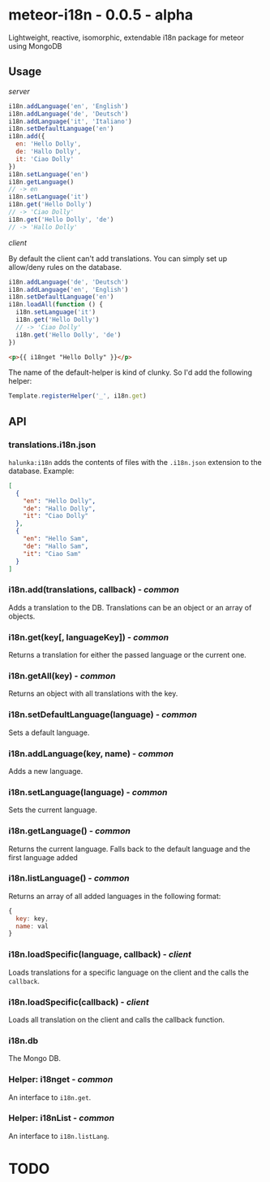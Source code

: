 # meteor-i18n - 0.0.5 - alpha
Lightweight, reactive, isomorphic, extendable i18n package for meteor using MongoDB

## Usage

_server_

```js
i18n.addLanguage('en', 'English')
i18n.addLanguage('de', 'Deutsch')
i18n.addLanguage('it', 'Italiano')
i18n.setDefaultLanguage('en')
i18n.add({
  en: 'Hello Dolly',
  de: 'Hallo Dolly',
  it: 'Ciao Dolly'
})
i18n.setLanguage('en')
i18n.getLanguage()
// -> en
i18n.setLanguage('it')
i18n.get('Hello Dolly')
// -> 'Ciao Dolly'
i18n.get('Hello Dolly', 'de')
// -> 'Hallo Dolly'
```

_client_

By default the client can't add translations. You can simply set up allow/deny rules on the database.

```js
i18n.addLanguage('de', 'Deutsch')
i18n.addLanguage('en', 'English')
i18n.setDefaultLanguage('en')
i18n.loadAll(function () {
  i18n.setLanguage('it')
  i18n.get('Hello Dolly')
  // -> 'Ciao Dolly'
  i18n.get('Hello Dolly', 'de')
})
```

```html
<p>{{ i18nget "Hello Dolly" }}</p>
```

The name of the default-helper is kind of clunky. So I'd add the following helper:

```js
Template.registerHelper('_', i18n.get)
```

## API

### translations.i18n.json
`halunka:i18n` adds the contents of files with the `.i18n.json` extension to the database.
Example:
```json
[
  {
    "en": "Hello Dolly",
    "de": "Hallo Dolly",
    "it": "Ciao Dolly"
  },
  {
    "en": "Hello Sam",
    "de": "Hallo Sam",
    "it": "Ciao Sam"
  }
]
```

### i18n.add(translations, callback) - _common_
Adds a translation to the DB. Translations can be an object or an array of objects.

### i18n.get(key[, languageKey]) - _common_
Returns a translation for either the passed language or the current one.

### i18n.getAll(key) - _common_
Returns an object with all translations with the key.

### i18n.setDefaultLanguage(language) - _common_
Sets a default language.

### i18n.addLanguage(key, name) - _common_
Adds a new language.

### i18n.setLanguage(language) - _common_
Sets the current language.

### i18n.getLanguage() - _common_
Returns the current language. Falls back to the default language and the first language added

### i18n.listLanguage() - _common_
Returns an array of all added languages in the following format:
```js
{
  key: key,
  name: val
}
```

### i18n.loadSpecific(language, callback) - _client_
Loads translations for a specific language on the client and the calls the `callback`.

### i18n.loadSpecific(callback) - _client_
Loads all translation on the client and calls the callback function.

### i18n.db
The Mongo DB.

### Helper: i18nget - _common_
An interface to `i18n.get`.

### Helper: i18nList - _common_
An interface to `i18n.listLang`.

# TODO
